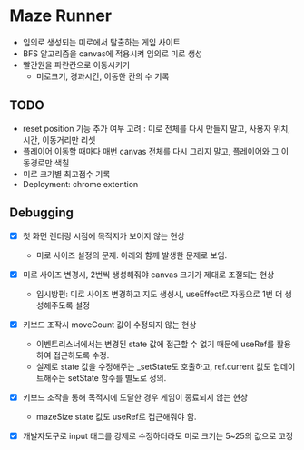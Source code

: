 # Maze Runner

- 임의로 생성되는 미로에서 탈출하는 게임 사이트
- BFS 알고리즘을 canvas에 적용시켜 임의로 미로 생성
- 빨간원을 파란칸으로 이동시키기
  - 미로크기, 경과시간, 이동한 칸의 수 기록

## TODO

- reset position 기능 추가 여부 고려 : 미로 전체를 다시 만들지 말고, 사용자 위치, 시간, 이동거리만 리셋
- 플레이어 이동할 때마다 매번 canvas 전체를 다시 그리지 말고, 플레이어와 그 이동경로만 색칠
- 미로 크기별 최고점수 기록
- Deployment: chrome extention

## Debugging

- [x] 첫 화면 렌더링 시점에 목적지가 보이지 않는 현상
  - 미로 사이즈 설정의 문제. 아래와 함께 발생한 문제로 보임.
- [x] 미로 사이즈 변경시, 2번씩 생성해줘야 canvas 크기가 제대로 조절되는 현상
  - 임시방편: 미로 사이즈 변경하고 지도 생성시, useEffect로 자동으로 1번 더 생성해주도록 설정
- [x] 키보드 조작시 moveCount 값이 수정되지 않는 현상

  - 이벤트리스너에서는 변경된 state 값에 접근할 수 없기 때문에 useRef를 활용하여 접근하도록 수정.
  - 실제로 state 값을 수정해주는 \_setState도 호출하고, ref.current 값도 업데이트해주는 setState 함수를 별도로 정의.

- [x] 키보드 조작을 통해 목적지에 도달한 경우 게임이 종료되지 않는 현상

  - mazeSize state 값도 useRef로 접근해줘야 함.

- [x] 개발자도구로 input 태그를 강제로 수정하더라도 미로 크기는 5~25의 값으로 고정
